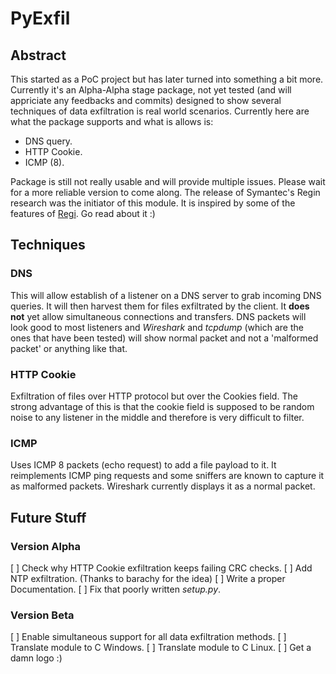 # PyExfil

## Abstract
This started as a PoC project but has later turned into something a bit more. Currently it's an Alpha-Alpha stage package, not yet tested (and will appriciate any feedbacks and commits) designed to show several techniques of data exfiltration is real world scenarios. Currently here are what the package supports and what is allows is:

* DNS query.
* HTTP Cookie.
* ICMP (8).

Package is still not really usable and will provide multiple issues. Please wait for a more reliable version to come along. 
The release of Symantec's Regin research was the initiator of this module. It is inspired by some of the features of [Regi](http://www.symantec.com/connect/blogs/regin-top-tier-espionage-tool-enables-stealthy-surveillance). Go read about it :)

## Techniques

### DNS
This will allow establish of a listener on a DNS server to grab incoming DNS queries. It will then harvest them for files exfiltrated by the client. It **does not** yet allow simultaneous connections and transfers. DNS packets will look good to most listeners and *Wireshark* and *tcpdump* (which are the ones that have been tested) will show normal packet and not a 'malformed packet' or anything like that.
### HTTP Cookie
Exfiltration of files over HTTP protocol but over the Cookies field. The strong advantage of this is that the cookie field is supposed to be random noise to any listener in the middle and therefore is very difficult to filter. 
### ICMP
Uses ICMP 8 packets (echo request) to add a file payload to it. It reimplements ICMP ping requests and some sniffers are known to capture it as malformed packets. Wireshark currently displays it as a normal packet. 

## Future Stuff
### Version Alpha
[ ] Check why HTTP Cookie exfiltration keeps failing CRC checks.
[ ] Add NTP exfiltration. (Thanks to barachy for the idea)
[ ] Write a proper Documentation.
[ ] Fix that poorly written *setup.py*.

### Version Beta
[ ] Enable simultaneous support for all data exfiltration methods. 
[ ] Translate module to C Windows.
[ ] Translate module to C Linux.
[ ] Get a damn logo :)
